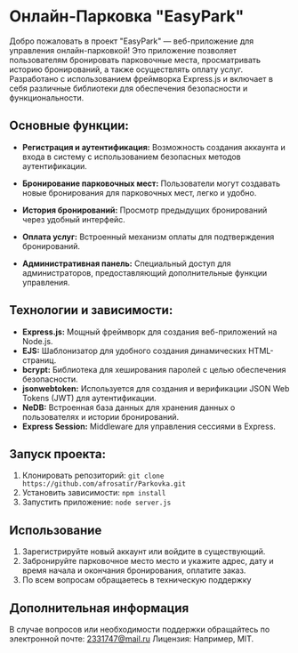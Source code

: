 # Онлайн-Парковка "EasyPark"

Добро пожаловать в проект "EasyPark" — веб-приложение для управления онлайн-парковкой! Это приложение позволяет пользователям бронировать парковочные места, просматривать историю бронирований, а также осуществлять оплату услуг. Разработано с использованием фреймворка Express.js и включает в себя различные библиотеки для обеспечения безопасности и функциональности.

## Основные функции:

- **Регистрация и аутентификация:** Возможность создания аккаунта и входа в систему с использованием безопасных методов аутентификации.

- **Бронирование парковочных мест:** Пользователи могут создавать новые бронирования для парковочных мест, легко и удобно.

- **История бронирований:** Просмотр предыдущих бронирований через удобный интерфейс.

- **Оплата услуг:** Встроенный механизм оплаты для подтверждения бронирований.

- **Административная панель:** Специальный доступ для администраторов, предоставляющий дополнительные функции управления.

## Технологии и зависимости:

- **Express.js:** Мощный фреймворк для создания веб-приложений на Node.js.
- **EJS:** Шаблонизатор для удобного создания динамических HTML-страниц.
- **bcrypt:** Библиотека для хеширования паролей с целью обеспечения безопасности.
- **jsonwebtoken:** Используется для создания и верификации JSON Web Tokens (JWT) для аутентификации.
- **NeDB:** Встроенная база данных для хранения данных о пользователях и истории бронирований.
- **Express Session:** Middleware для управления сессиями в Express.

## Запуск проекта:

1. Клонировать репозиторий: `git clone https://github.com/afrosatir/Parkovka.git`
2. Установить зависимости: `npm install`
3. Запустить приложение: `node server.js`

## Использование
1) Зарегистрируйте новый аккаунт или войдите в существующий. 
2) Забронируйте парковочное место место и укажите адрес, дату и время начала и окончания бронирования, оплатите заказ.
3) По всем вопросам обращаетесь в техническую поддержку

## Дополнительная информация

В случае вопросов или необходимости поддержки обращайтесь по электронной почте: 2331747@mail.ru
Лицензия: Например, MIT. 

